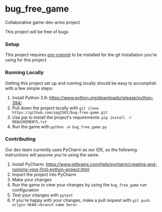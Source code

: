 # bug_free_game
Collaborative game-dev-arino project

This project will be free of bugs


### Setup
This project requires [pre-commit](https://pre-commit.com/) to be installed for the git installation you're using for this project.

### Running Locally
Getting this project set up and running locally should be easy to accomplish with a few simple steps:
1. Install Python 3.9: https://www.python.org/downloads/release/python-394/
2. Pull down the project locally with `git clone https://github.com/spg1502/bug-free-game.git`
3. Use pip to install the project's requirements: `pip install -r REQUIREMENTS.txt`
4. Run the game with `python -m bug_free_game.py`

### Contributing
Our dev team currently uses PyCharm as our IDE, so the following instructions will assume you're using the same.
1. Install PyCharm: https://www.jetbrains.com/help/pycharm/creating-and-running-your-first-python-project.html
2. Import the project into PyCharm
3. Make your changes
4. Run the game to view your changes by using the `bug_free_game` run configuration
5. Test your changes with `pytest`
6. If you're happy with your changes, make a pull request with `git push origin HEAD:<branch name here>`